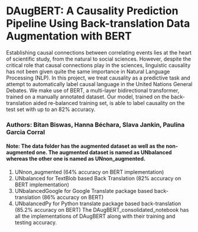 # DAugBERT: A Causality Prediction Pipeline Using Back-translation Data Augmentation with BERT

Establishing causal connections between correlating events lies at the heart of scientific study, from the natural to social sciences. However, despite the critical role that causal connections play in the sciences, linguistic causality has not been given quite the same importance in Natural Language Processing (NLP). In this project, we treat causality as a predictive task and attempt to automatically label causal language in the United Nations General Debates. We make use of BERT, a multi-layer bidirectional transformer, trained on a manually annotated dataset. Our model, trained on the back-translation aided re-balanced training set, is able to label causality on the test set with up to an 82% accuracy.

### Authors: Bitan Biswas, Hanna Béchara, Slava Jankin, Paulina Garcia Corral

#### Note: The data folder has the augmented dataset as well as the non-augmented one. The augmented dataset is named as UNbalanced whereas the other one is named as UNnon_augmented.
1. UNnon_augmented (64% accuracy on BERT implementation)
2. UNbalanced for TextBlob based Back Translation (82% accuracy on BERT implementation)
3. UNbalancedGoogle for Google Translate package based back-translation (86% accuracy on BERT)
4. UNbalancedPy for Python translate package based back-translation (85.2% accuracy on BERT)
The DAugBERT_consolidated_notebook has all the implementations of DAugBERT along with their training and testing accuracy.
